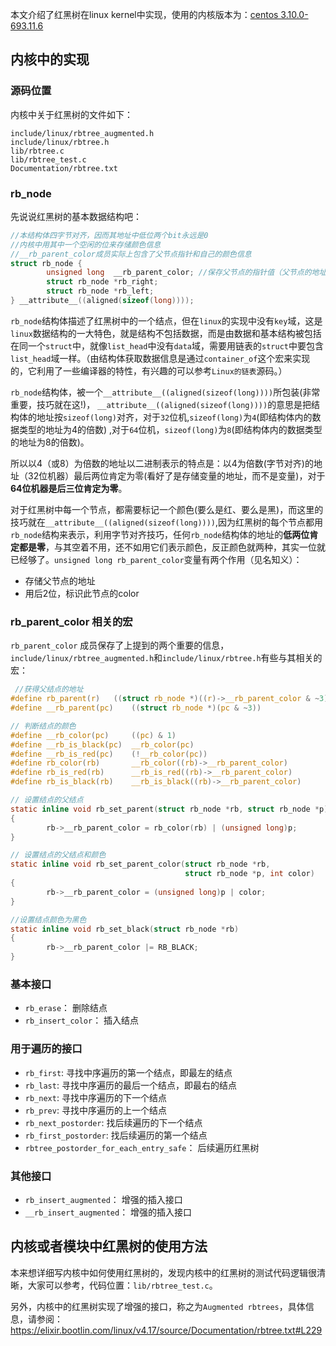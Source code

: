 

本文介绍了红黑树在linux kernel中实现，使用的内核版本为：[centos 3.10.0-693.11.6][1]
  
<!--more-->
 
## 内核中的实现
  
### 源码位置
  内核中关于红黑树的文件如下：
  
  ```
 include/linux/rbtree_augmented.h
 include/linux/rbtree.h
 lib/rbtree.c 
 lib/rbtree_test.c 
 Documentation/rbtree.txt
  ```
  
### rb_node

先说说红黑树的基本数据结构吧：

```c
//本结构体四字节对齐，因而其地址中低位两个bit永远是0
//内核中用其中一个空闲的位来存储颜色信息
//__rb_parent_color成员实际上包含了父节点指针和自己的颜色信息
struct rb_node {
        unsigned long  __rb_parent_color; //保存父节点的指针值（父节点的地址）同时保存节点的color
        struct rb_node *rb_right;
        struct rb_node *rb_left;
} __attribute__((aligned(sizeof(long))));
```

`rb_node`结构体描述了红黑树中的一个结点，但在`linux`的实现中没有`key`域，这是`linux`数据结构的一大特色，就是结构不包括数据，而是由数据和基本结构被包括在同一个`struct`中，就像`list_head`中没有`data`域，需要用链表的`struct`中要包含`list_head`域一样。（由结构体获取数据信息是通过`container_of`这个宏来实现的，它利用了一些编译器的特性，有兴趣的可以参考`Linux的链表`源码。）

`rb_node`结构体，被一个`__attribute__((aligned(sizeof(long))))`所包装(非常重要，技巧就在这!)，
`__attribute__((aligned(sizeof(long))))`的意思是把结构体的地址按`sizeof(long)`对齐，对于`32`位机,`sizeof(long)`为`4`(即结构体内的数据类型的地址为4的倍数) ,对于`64`位机，`sizeof(long)`为`8`(即结构体内的数据类型的地址为8的倍数)。


所以以4（或8）为倍数的地址以二进制表示的特点是：以4为倍数(字节对齐)的地址（32位机器）最后两位肯定为零(看好了是存储变量的地址，而不是变量)，对于**64位机器是后三位肯定为零**。

对于红黑树中每一个节点，都需要标记一个颜色(要么是红、要么是黑)，而这里的技巧就在`__attribute__((aligned(sizeof(long))))`,因为红黑树的每个节点都用`rb_node`结构来表示，利用字节对齐技巧，任何`rb_node`结构体的地址的**低两位肯定都是零**，与其空着不用，还不如用它们表示颜色，反正颜色就两种，其实一位就已经够了。`unsigned long rb_parent_color`变量有两个作用（见名知义）：

* 存储父节点的地址
* 用后2位，标识此节点的color

### rb_parent_color 相关的宏
  
  
  `rb_parent_color` 成员保存了上提到的两个重要的信息，`include/linux/rbtree_augmented.h`和`include/linux/rbtree.h`有些与其相关的宏：
  
```c
 //获得父结点的地址
#define rb_parent(r)   ((struct rb_node *)((r)->__rb_parent_color & ~3))
#define __rb_parent(pc)    ((struct rb_node *)(pc & ~3))

// 判断结点的颜色
#define __rb_color(pc)     ((pc) & 1)
#define __rb_is_black(pc)  __rb_color(pc)
#define __rb_is_red(pc)    (!__rb_color(pc))
#define rb_color(rb)       __rb_color((rb)->__rb_parent_color)
#define rb_is_red(rb)      __rb_is_red((rb)->__rb_parent_color)
#define rb_is_black(rb)    __rb_is_black((rb)->__rb_parent_color)

// 设置结点的父结点
static inline void rb_set_parent(struct rb_node *rb, struct rb_node *p) 
{
        rb->__rb_parent_color = rb_color(rb) | (unsigned long)p;
}

// 设置结点的父结点和颜色
static inline void rb_set_parent_color(struct rb_node *rb,
                                       struct rb_node *p, int color)
{
        rb->__rb_parent_color = (unsigned long)p | color;
}

//设置结点颜色为黑色
static inline void rb_set_black(struct rb_node *rb)
{
        rb->__rb_parent_color |= RB_BLACK;
}
```

### 基本接口

* `rb_erase`： 删除结点
* `rb_insert_color`： 插入结点


### 用于遍历的接口

* `rb_first`: 寻找中序遍历的第一个结点，即最左的结点
* `rb_last`: 寻找中序遍历的最后一个结点，即最右的结点
* `rb_next`: 寻找中序遍历的下一个结点
* `rb_prev`: 寻找中序遍历的上一个结点
* `rb_next_postorder`: 找后续遍历的下一个结点
* `rb_first_postorder`: 找后续遍历的第一个结点
* `rbtree_postorder_for_each_entry_safe`： 后续遍历红黑树

### 其他接口

* `rb_insert_augmented`： 增强的插入接口
* `__rb_insert_augmented`： 增强的插入接口


## 内核或者模块中红黑树的使用方法

本来想详细写内核中如何使用红黑树的，发现内核中的红黑树的测试代码逻辑很清晰，大家可以参考，代码位置：`lib/rbtree_test.c`。


另外，内核中的红黑树实现了增强的接口，称之为`Augmented rbtrees`，具体信息，请参阅：https://elixir.bootlin.com/linux/v4.17/source/Documentation/rbtree.txt#L229




  [1]: http://vault.centos.org/7.4.1708/updates/Source/SPackages/kernel-3.10.0-693.11.6.el7.src.rpm
  



